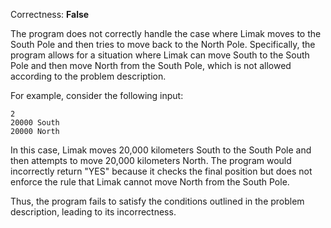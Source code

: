 Correctness: **False**

The program does not correctly handle the case where Limak moves to the South Pole and then tries to move back to the North Pole. Specifically, the program allows for a situation where Limak can move South to the South Pole and then move North from the South Pole, which is not allowed according to the problem description.

For example, consider the following input:
```
2
20000 South
20000 North
```
In this case, Limak moves 20,000 kilometers South to the South Pole and then attempts to move 20,000 kilometers North. The program would incorrectly return "YES" because it checks the final position but does not enforce the rule that Limak cannot move North from the South Pole.

Thus, the program fails to satisfy the conditions outlined in the problem description, leading to its incorrectness.